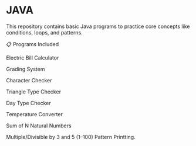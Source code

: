 # JAVA
This repository contains basic Java programs to practice core concepts like conditions, loops, and patterns.

📋 Programs Included

Electric Bill Calculator

Grading System

Character Checker

Triangle Type Checker

Day Type Checker

Temperature Converter

Sum of N Natural Numbers

Multiple/Divisible by 3 and 5 (1–100)
Pattern Printting.
